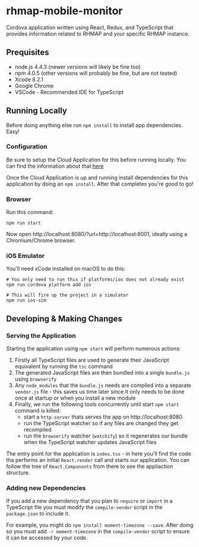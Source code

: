 # rhmap-mobile-monitor

Cordova application written using React, Redux, and TypeScript that provides
information related to RHMAP and your specific RHMAP instance.


## Prequisites

* node.js 4.4.3 (newer versions will likely be fine too)
* npm 4.0.5 (other versions will probably be fine, but are not tested)
* Xcode 8.2.1
* Google Chrome
* VSCode - Recommended IDE for TypeScript


## Running Locally

Before doing anything else run `npm install` to install app dependencies. Easy!

### Configuration

Be sure to setup the Cloud Application for this before running locally. You can
find the information about that [here](https://github.com/evanshortiss/rhmap-mobile-monitor-cloud)

Once the Cloud Application is up and running install dependencies for this
application by doing an `npm install`. After that completes you're good to go!

### Browser

Run this command:

```
npm run start
```

Now open http://localhost:8080/?url=http://localhost:8001, ideally using a
Chromium/Chrome browser.

### iOS Emulator

You'll need xCode installed on macOS to do this:

```
# You only need to run this if platforms/ios does not already exist
npm run cordova platform add ios

# This will fire up the project in a simulator
npm run ios-sim
```

## Developing & Making Changes

### Serving the Application 

Starting the application using `npm start` will perform numerous actions:

1. Firstly all TypeScript files are used to generate their JavaScript equivalent
by running the `tsc` command
2. The generated JavaScript files are then bundled into a single `bundle.js`
using `browserify`
3. Any `node_modules` that the `bundle.js` needs are compiled into a separate
`vendor.js` file - this saves us time later since it only needs to be done once
at startup or when you install a new module
4. Finally, we run the following tools concurrently until start `npm start` command is killed:
    * start a `http-server` thats serves the app on http://localhost:8080
    * run the TypeScript watcher so if any files are changed they get recompiled
    * run the `browserify` watcher (`watchify`) so it regenerates our bundle when the TypeScript watcher updates JavaScript files

The entry point for the application is `index.tsx` - in here you'll find the
code tha performs an initial `React.render` call and starts our application. You
can follow the tree of `React.Components` from there to see the appliaction
structure.

### Adding new Dependencies
If you add a new dependency that you plan to `require` or `import` in a
TypeScript file you must modify the `compile-vendor` script in the
`package.json` to include it.

For example, you might do `npm install moment-timezone --save`. After doing so
you must add `-r moment-timezone` in the `compile-vendor` script to ensure it
can be accessed by your code.
